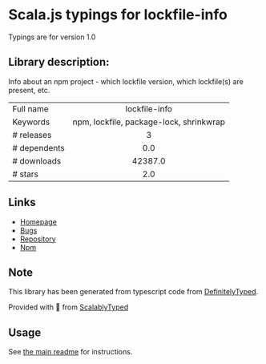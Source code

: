 
# Scala.js typings for lockfile-info

Typings are for version 1.0

## Library description:
Info about an npm project - which lockfile version, which lockfile(s) are present, etc.

|                    |                 |
| ------------------ | :-------------: |
| Full name          | lockfile-info |
| Keywords           | npm, lockfile, package-lock, shrinkwrap |
| # releases         | 3 |
| # dependents       | 0.0 |
| # downloads        | 42387.0 |
| # stars            | 2.0 |

## Links
- [Homepage](https://github.com/ljharb/lockfile-info#readme)
- [Bugs](https://github.com/ljharb/lockfile-info/issues)
- [Repository](https://github.com/ljharb/lockfile-info)
- [Npm](https://www.npmjs.com/package/lockfile-info)
    


## Note
This library has been generated from typescript code from [DefinitelyTyped](https://definitelytyped.org).

Provided with :purple_heart: from [ScalablyTyped](https://github.com/oyvindberg/ScalablyTyped)

## Usage
See [the main readme](../../readme.md) for instructions.


